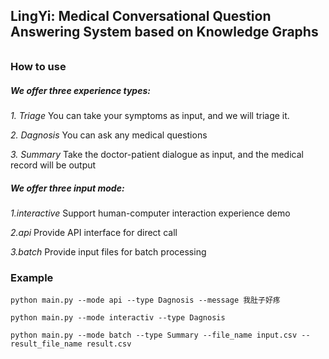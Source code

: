## LingYi: Medical Conversational Question Answering  System based on Knowledge Graphs

###### 

### How to use

##### We offer three experience types:

*1. Triage*  You can take your symptoms as input, and we will triage it.

*2. Dagnosis* You can ask any medical questions

*3. Summary* Take the doctor-patient dialogue as input, and the medical record  will be output

##### We offer three input mode:

*1.interactive* Support human-computer interaction experience demo

*2.api* Provide API interface for direct call

*3.batch* Provide input files for batch processing



### Example

```
python main.py --mode api --type Dagnosis --message 我肚子好疼
```

```
python main.py --mode interactiv --type Dagnosis
```

```
python main.py --mode batch --type Summary --file_name input.csv --result_file_name result.csv
```

